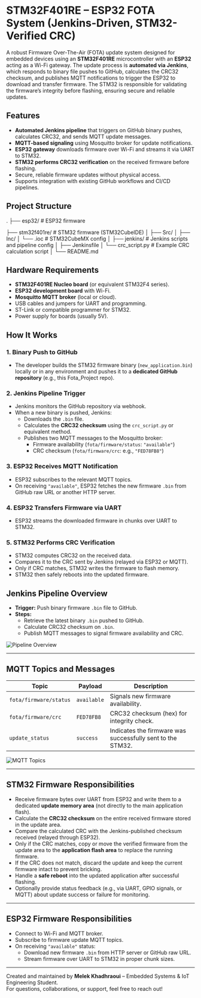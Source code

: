 # STM32F401RE – ESP32 FOTA System (Jenkins-Driven, STM32-Verified CRC)

A robust Firmware Over-The-Air (FOTA) update system designed for embedded devices using an **STM32F401RE** microcontroller with an **ESP32** acting as a Wi-Fi gateway. The update process is **automated via Jenkins**, which responds to binary file pushes to GitHub, calculates the CRC32 checksum, and publishes MQTT notifications to trigger the ESP32 to download and transfer firmware. The STM32 is responsible for validating the firmware’s integrity before flashing, ensuring secure and reliable updates.

## Features

* **Automated Jenkins pipeline** that triggers on GitHub binary pushes, calculates CRC32, and sends MQTT update messages.  
* **MQTT-based signaling** using Mosquitto broker for update notifications.  
* **ESP32 gateway** downloads firmware over Wi-Fi and streams it via UART to STM32.  
* **STM32 performs CRC32 verification** on the received firmware before flashing.  
* Secure, reliable firmware updates without physical access.  
* Supports integration with existing GitHub workflows and CI/CD pipelines.

## Project Structure

.
├── esp32/ # ESP32 firmware

├── stm32f401re/ # STM32 firmware (STM32CubeIDE)
│ ├── Src/
│ ├── Inc/
│ └── .ioc # STM32CubeMX config
│
├── jenkins/ # Jenkins scripts and pipeline config
│ ├── Jenkinsfile
│ └── crc_script.py # Example CRC calculation script
│
└── README.md

## Hardware Requirements

* **STM32F401RE Nucleo board** (or equivalent STM32F4 series).  
* **ESP32 development board** with Wi-Fi.  
* **Mosquitto MQTT broker** (local or cloud).  
* USB cables and jumpers for UART and programming.  
* ST-Link or compatible programmer for STM32.  
* Power supply for boards (usually 5V).

## How It Works

### 1. Binary Push to GitHub

* The developer builds the STM32 firmware binary (`new_application.bin`) locally or in any environment and pushes it to a **dedicated GitHub repository** (e.g., this Fota_Project repo).

### 2. Jenkins Pipeline Trigger

* Jenkins monitors the GitHub repository via webhook.  
* When a new binary is pushed, Jenkins:  
  * Downloads the `.bin` file.  
  * Calculates the **CRC32 checksum** using the `crc_script.py` or equivalent method.  
  * Publishes two MQTT messages to the Mosquitto broker:  
    * Firmware availability (`fota/firmware/status`: `"available"`)  
    * CRC checksum (`fota/firmware/crc`: e.g., `"FED78FB8"`)

### 3. ESP32 Receives MQTT Notification

* ESP32 subscribes to the relevant MQTT topics.  
* On receiving `"available"`, ESP32 fetches the new firmware `.bin` from GitHub raw URL or another HTTP server.

### 4. ESP32 Transfers Firmware via UART

* ESP32 streams the downloaded firmware in chunks over UART to STM32.

### 5. STM32 Performs CRC Verification

* STM32 computes CRC32 on the received data.  
* Compares it to the CRC sent by Jenkins (relayed via ESP32 or MQTT).  
* Only if CRC matches, STM32 writes the firmware to flash memory.  
* STM32 then safely reboots into the updated firmware.

## Jenkins Pipeline Overview

* **Trigger:** Push binary firmware `.bin` file to GitHub.  
* **Steps:**  
  * Retrieve the latest binary `.bin` pushed to GitHub.  
  * Calculate CRC32 checksum on `.bin`.  
  * Publish MQTT messages to signal firmware availability and CRC.

![Pipeline Overview](https://github.com/user-attachments/assets/c055a836-e8fb-42a2-8ba6-1680aa520eec)

---

## MQTT Topics and Messages

| Topic                  | Payload      | Description                                               |
| ---------------------- | ------------ | --------------------------------------------------------- |
| `fota/firmware/status` | `available`  | Signals new firmware availability.                        |
| `fota/firmware/crc`    | `FED78FB8`   | CRC32 checksum (hex) for integrity check.                 |
| `update_status`        | `success`    | Indicates the firmware was successfully sent to the STM32.|

![MQTT Topics](https://github.com/user-attachments/assets/36b7d4cb-3901-42cd-b4c8-d6a8417e49cd)

---

## STM32 Firmware Responsibilities

* Receive firmware bytes over UART from ESP32 and write them to a dedicated **update memory area** (not directly to the main application flash).  
* Calculate the **CRC32 checksum** on the entire received firmware stored in the update area.  
* Compare the calculated CRC with the Jenkins-published checksum received (relayed through ESP32).  
* Only if the CRC matches, copy or move the verified firmware from the update area to the **application flash area** to replace the running firmware.  
* If the CRC does not match, discard the update and keep the current firmware intact to prevent bricking.  
* Handle a **safe reboot** into the updated application after successful flashing.  
* Optionally provide status feedback (e.g., via UART, GPIO signals, or MQTT) about update success or failure for monitoring.

---

## ESP32 Firmware Responsibilities

* Connect to Wi-Fi and MQTT broker.  
* Subscribe to firmware update MQTT topics.  
* On receiving `"available"` status:  
  * Download new firmware `.bin` from HTTP server or GitHub raw URL.  
  * Stream firmware over UART to STM32 in proper chunk sizes.

---

Created and maintained by **Melek Khadhraoui** – Embedded Systems & IoT Engineering Student.  
For questions, collaborations, or support, feel free to reach out!
